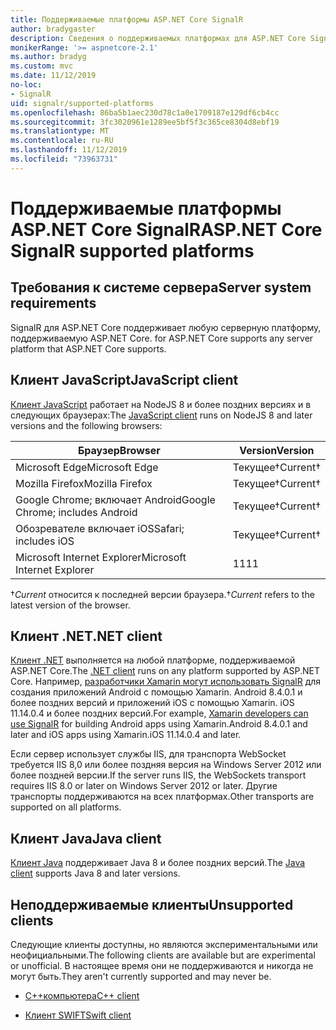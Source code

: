 ```yaml
---
title: Поддерживаемые платформы ASP.NET Core SignalR
author: bradygaster
description: Сведения о поддерживаемых платформах для ASP.NET Core SignalR.
monikerRange: '>= aspnetcore-2.1'
ms.author: bradyg
ms.custom: mvc
ms.date: 11/12/2019
no-loc:
- SignalR
uid: signalr/supported-platforms
ms.openlocfilehash: 86ba5b1aec230d78c1a0e1709187e129df6cb4cc
ms.sourcegitcommit: 3fc3020961e1289ee5bf5f3c365ce8304d8ebf19
ms.translationtype: MT
ms.contentlocale: ru-RU
ms.lasthandoff: 11/12/2019
ms.locfileid: "73963731"
---
```

# <a name="aspnet-core-opno-locsignalr-supported-platforms"></a><span data-ttu-id="693eb-103">Поддерживаемые платформы ASP.NET Core SignalR</span><span class="sxs-lookup"><span data-stu-id="693eb-103">ASP.NET Core SignalR supported platforms</span></span>

## <a name="server-system-requirements"></a><span data-ttu-id="693eb-104">Требования к системе сервера</span><span class="sxs-lookup"><span data-stu-id="693eb-104">Server system requirements</span></span>

SignalR<span data-ttu-id="693eb-105"> для ASP.NET Core поддерживает любую серверную платформу, поддерживаемую ASP.NET Core.</span><span class="sxs-lookup"><span data-stu-id="693eb-105"> for ASP.NET Core supports any server platform that ASP.NET Core supports.</span></span>

## <a name="javascript-client"></a><span data-ttu-id="693eb-106">Клиент JavaScript</span><span class="sxs-lookup"><span data-stu-id="693eb-106">JavaScript client</span></span>

<span data-ttu-id="693eb-107">[Клиент JavaScript](https://www.npmjs.com/package/@aspnet/signalr) работает на NodeJS 8 и более поздних версиях и в следующих браузерах:</span><span class="sxs-lookup"><span data-stu-id="693eb-107">The [JavaScript client](https://www.npmjs.com/package/@aspnet/signalr) runs on NodeJS 8 and later versions and the following browsers:</span></span>

| <span data-ttu-id="693eb-108">Браузер</span><span class="sxs-lookup"><span data-stu-id="693eb-108">Browser</span></span>                         | <span data-ttu-id="693eb-109">Version</span><span class="sxs-lookup"><span data-stu-id="693eb-109">Version</span></span>         |
| ------------------------------- | --------------- |
| <span data-ttu-id="693eb-110">Microsoft Edge</span><span class="sxs-lookup"><span data-stu-id="693eb-110">Microsoft Edge</span></span>                  | <span data-ttu-id="693eb-111">Текущее&dagger;</span><span class="sxs-lookup"><span data-stu-id="693eb-111">Current&dagger;</span></span> |
| <span data-ttu-id="693eb-112">Mozilla Firefox</span><span class="sxs-lookup"><span data-stu-id="693eb-112">Mozilla Firefox</span></span>                 | <span data-ttu-id="693eb-113">Текущее&dagger;</span><span class="sxs-lookup"><span data-stu-id="693eb-113">Current&dagger;</span></span> |
| <span data-ttu-id="693eb-114">Google Chrome; включает Android</span><span class="sxs-lookup"><span data-stu-id="693eb-114">Google Chrome; includes Android</span></span> | <span data-ttu-id="693eb-115">Текущее&dagger;</span><span class="sxs-lookup"><span data-stu-id="693eb-115">Current&dagger;</span></span> |
| <span data-ttu-id="693eb-116">Обозревателе включает iOS</span><span class="sxs-lookup"><span data-stu-id="693eb-116">Safari; includes iOS</span></span>            | <span data-ttu-id="693eb-117">Текущее&dagger;</span><span class="sxs-lookup"><span data-stu-id="693eb-117">Current&dagger;</span></span> |
| <span data-ttu-id="693eb-118">Microsoft Internet Explorer</span><span class="sxs-lookup"><span data-stu-id="693eb-118">Microsoft Internet Explorer</span></span>     | <span data-ttu-id="693eb-119">11</span><span class="sxs-lookup"><span data-stu-id="693eb-119">11</span></span>              |

<span data-ttu-id="693eb-120">&dagger;*Current* относится к последней версии браузера.</span><span class="sxs-lookup"><span data-stu-id="693eb-120">&dagger;*Current* refers to the latest version of the browser.</span></span>

## <a name="net-client"></a><span data-ttu-id="693eb-121">Клиент .NET</span><span class="sxs-lookup"><span data-stu-id="693eb-121">.NET client</span></span>

<span data-ttu-id="693eb-122">[Клиент .NET](https://www.nuget.org/packages/Microsoft.AspNetCore.SignalR/) выполняется на любой платформе, поддерживаемой ASP.NET Core.</span><span class="sxs-lookup"><span data-stu-id="693eb-122">The [.NET client](https://www.nuget.org/packages/Microsoft.AspNetCore.SignalR/) runs on any platform supported by ASP.NET Core.</span></span> <span data-ttu-id="693eb-123">Например, [разработчики Xamarin могут использовать SignalR](https://github.com/aspnet/Announcements/issues/305) для создания приложений Android с помощью Xamarin. Android 8.4.0.1 и более поздних версий и приложений iOS с помощью Xamarin. iOS 11.14.0.4 и более поздних версий.</span><span class="sxs-lookup"><span data-stu-id="693eb-123">For example, [Xamarin developers can use SignalR](https://github.com/aspnet/Announcements/issues/305) for building Android apps using Xamarin.Android 8.4.0.1 and later and iOS apps using Xamarin.iOS 11.14.0.4 and later.</span></span>

<span data-ttu-id="693eb-124">Если сервер использует службы IIS, для транспорта WebSocket требуется IIS 8,0 или более поздняя версия на Windows Server 2012 или более поздней версии.</span><span class="sxs-lookup"><span data-stu-id="693eb-124">If the server runs IIS, the WebSockets transport requires IIS 8.0 or later on Windows Server 2012 or later.</span></span> <span data-ttu-id="693eb-125">Другие транспорты поддерживаются на всех платформах.</span><span class="sxs-lookup"><span data-stu-id="693eb-125">Other transports are supported on all platforms.</span></span>

## <a name="java-client"></a><span data-ttu-id="693eb-126">Клиент Java</span><span class="sxs-lookup"><span data-stu-id="693eb-126">Java client</span></span>

<span data-ttu-id="693eb-127">[Клиент Java](https://search.maven.org/artifact/com.microsoft.aspnet/signalr) поддерживает Java 8 и более поздних версий.</span><span class="sxs-lookup"><span data-stu-id="693eb-127">The [Java client](https://search.maven.org/artifact/com.microsoft.aspnet/signalr) supports Java 8 and later versions.</span></span>

## <a name="unsupported-clients"></a><span data-ttu-id="693eb-128">Неподдерживаемые клиенты</span><span class="sxs-lookup"><span data-stu-id="693eb-128">Unsupported clients</span></span>

<span data-ttu-id="693eb-129">Следующие клиенты доступны, но являются экспериментальными или неофициальными.</span><span class="sxs-lookup"><span data-stu-id="693eb-129">The following clients are available but are experimental or unofficial.</span></span> <span data-ttu-id="693eb-130">В настоящее время они не поддерживаются и никогда не могут быть.</span><span class="sxs-lookup"><span data-stu-id="693eb-130">They aren't currently supported and may never be.</span></span>

* <span data-ttu-id="693eb-131">[C++компьютера](https://github.com/aspnet/SignalR/tree/master/clients/cpp)</span><span class="sxs-lookup"><span data-stu-id="693eb-131">[C++ client](https://github.com/aspnet/SignalR/tree/master/clients/cpp)</span></span>

* <span data-ttu-id="693eb-132">[Клиент SWIFT](https://github.com/moozzyk/SignalR-Client-Swift)</span><span class="sxs-lookup"><span data-stu-id="693eb-132">[Swift client](https://github.com/moozzyk/SignalR-Client-Swift)</span></span>
